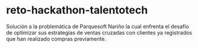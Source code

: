 # reto-hackathon-talentotech
Solución a la problemática de Parquesoft Nariño la cual enfrenta el desafío de optimizar sus estrategias de ventas cruzadas con clientes ya registrados que han realizado compras previamente.
